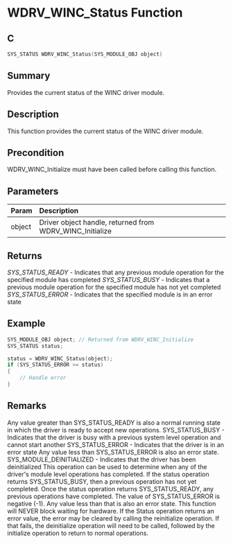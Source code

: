 # WDRV_WINC_Status Function

## C

```c
SYS_STATUS WDRV_WINC_Status(SYS_MODULE_OBJ object)
```

## Summary

Provides the current status of the WINC driver module.  

## Description

This function provides the current status of the WINC driver module.

## Precondition

WDRV_WINC_Initialize must have been called before calling this function.  

## Parameters

| Param | Description |
|:----- |:----------- |
| object | Driver object handle, returned from WDRV_WINC_Initialize  

## Returns

*SYS_STATUS_READY* - Indicates that any previous module operation for the
specified module has completed 
*SYS_STATUS_BUSY* - Indicates that a previous module operation for the
specified module has not yet completed 
*SYS_STATUS_ERROR* - Indicates that the specified module is in an error state
 

## Example

```c
SYS_MODULE_OBJ object; // Returned from WDRV_WINC_Initialize
SYS_STATUS status;

status = WDRV_WINC_Status(object);
if (SYS_STATUS_ERROR >= status)
{
    // Handle error
}
```

## Remarks

Any value greater than SYS_STATUS_READY is also a normal running state in which the driver is ready to accept new operations.  SYS_STATUS_BUSY - Indicates that the driver is busy with a previous system level operation and cannot start another  SYS_STATUS_ERROR - Indicates that the driver is in an error state Any value less than SYS_STATUS_ERROR is also an error state.  SYS_MODULE_DEINITIALIZED - Indicates that the driver has been deinitialized  This operation can be used to determine when any of the driver's module level operations has completed.  If the status operation returns SYS_STATUS_BUSY, then a previous operation has not yet completed. Once the status operation returns SYS_STATUS_READY, any previous operations have completed.  The value of SYS_STATUS_ERROR is negative (-1). Any value less than that is also an error state.  This function will NEVER block waiting for hardware.  If the Status operation returns an error value, the error may be cleared by calling the reinitialize operation. If that fails, the deinitialize operation will need to be called, followed by the initialize operation to return to normal operations.  


